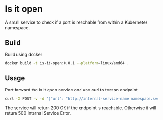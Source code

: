 # Is it open

A small service to check if a port is reachable from within a Kubernetes namespace.

## Build

Build using docker

```sh
docker build -t is-it-open:0.0.1 --platform=linux/amd64 .
```

## Usage

Port forward the is it open service and use curl to test an endpoint

```sh
curl -X POST -v -d '{"url": "http://internal-service-name.namespace.svc.cluster.local"}' -H "Content-Type: application/json" localhost:1323/v1/open
```

The service will return 200 OK if the endpoint is reachable. Otherwise it will return 500 Internal Service Error.

